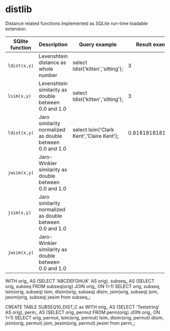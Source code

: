 # distlib
 Distance related functions implemented as SQLite run-time loadable extension.

| SQlite function | Description |  Query example | Result example
| --- | --- | --- | --- | 
| `ldist(x,y)` | Levenshtein distance as whole number  | select ldist('kitten','sitting'); | 3 |
| `lsim(x,y)` | Levenshtein similarity as double between 0.0 and 1.0  | select ldist('kitten','sitting'); | 3 |
| `ldist(x,y)` | Jaro similarity normalized as double between 0.0 and 1.0 | select lsim('Clark Kent','Claire Kent'); | 0.818181818181818 |
| `jwsim(x,y)` | Jaro-Winkler similarity as double between 0.0 and 1.0 | | |
| `jsim(x,y)` | Jaro similarity normalized as double between 0.0 and 1.0 | | |
| `jwsim(x,y)` | Jaro-Winkler similarity as double between 0.0 and 1.0 | | |

WITH orig_ AS (SELECT 'ABCDEFGHIJK' AS orig),
subseq_ AS (SELECT orig, subseq FROM subseq(orig) JOIN orig_ ON 1=1)
SELECT orig, subseq, lsim(orig, subseq) lsim, dlsim(orig, subseq) dlsim, jsim(orig, subseq) jsim, jwsim(orig, subseq) jwsim from subseq_;

CREATE TABLE SUBSEQ10_DIST_C as
WITH orig_ AS (SELECT 'Teststring' AS orig),
perm_ AS (SELECT orig, permut FROM perm(orig) JOIN orig_ ON 1=1)
SELECT orig, permut, lsim(orig, permut) lsim, dlsim(orig, permut) dlsim, jsim(orig, permut) jsim, jwsim(orig, permut) jwsim from perm_;
